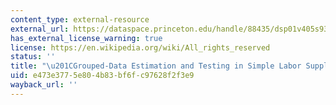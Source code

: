 ```yaml
---
content_type: external-resource
external_url: https://dataspace.princeton.edu/handle/88435/dsp01v405s9384
has_external_license_warning: true
license: https://en.wikipedia.org/wiki/All_rights_reserved
status: ''
title: "\u201CGrouped-Data Estimation and Testing in Simple Labor Supply Models.\u201D"
uid: e473e377-5e80-4b83-bf6f-c97628f2f3e9
wayback_url: ''
---
```

